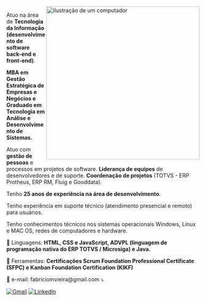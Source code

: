 <img src="https://raw.githubusercontent.com/MicaelliMedeiros/micaellimedeiros/master/image/computer-illustration.png" alt="ilustração de um computador" min-width="400px" max-width="400px" width="400px" align="right">

<p align="left">
Atuo na área de <strong>Tecnologia da Informação (desenvolvimento de software back-end e front-end)</strong>.

<strong>MBA em Gestão Estratégica de Empresas e Negócios e Graduado em Tecnologia em Análise e Desenvolvimento de Sistemas.</strong>

Atuo com <strong>gestão de pessoas</strong> e processos em projetos de software. <strong>Liderança de equipes</strong> de desenvolvedores e de suporte. <strong>Coordenação de projetos</strong> (TOTVS - ERP Protheus, ERP RM, Fluig e Gooddata).

Tenho <strong>25 anos de experiência na área de desenvolvimento</strong>.

Tenho experiência em suporte técnico (atendimento presencial e remoto) para usuários.

Tenho conhecimentos técnicos nos sistemas operacionais Windows, Linux e MAC OS, redes de computadores e hardware.
</p>

<p align="left">
  🦄 Linguagens: <strong>HTML, CSS e JavaScript, ADVPL (linguagem de programação nativa do ERP TOTVS / Microsiga) e Java.</strong>
</p>

<p align="left">
  💼 Ferramentas: <strong>Certificações Scrum Foundation Professional Certificate (SFPC) e Kanban Foundation Certification (KIKF)</strong>
</p>

<p align="left">
  💌 e-mail: fabriciomvieira@gmail.com ⤵️
</p>

<p align="left">
  <a href="#" title="Gmail">
  <img src="https://img.shields.io/badge/-Gmail-FF0000?style=flat-square&labelColor=FF0000&logo=gmail&logoColor=white&link=fabriciomvieira@gmail.com" alt="Gmail"/></a>
  <a href="#" title="LinkedIn">
  <img src="https://img.shields.io/badge/-Linkedin-0e76a8?style=flat-square&logo=Linkedin&logoColor=white&link=https://www.linkedin.com/in/fabricio-vieira/" alt="LinkedIn"/></a>
</p>
